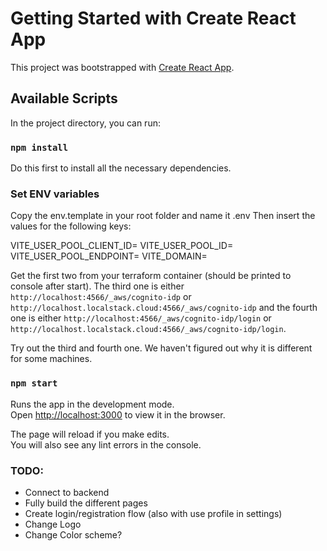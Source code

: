 # Getting Started with Create React App

This project was bootstrapped with [Create React App](https://github.com/facebook/create-react-app).

## Available Scripts

In the project directory, you can run:

### `npm install`

Do this first to install all the necessary dependencies.

### Set ENV variables

Copy the env.template in your root folder and name it .env
Then insert the values for the following keys:

VITE_USER_POOL_CLIENT_ID=
VITE_USER_POOL_ID=
VITE_USER_POOL_ENDPOINT=
VITE_DOMAIN=

Get the first two from your terraform container (should be printed to console after start).
The third one is either `http://localhost:4566/_aws/cognito-idp` or `http://localhost.localstack.cloud:4566/_aws/cognito-idp` and the fourth one is
either `http://localhost:4566/_aws/cognito-idp/login` or `http://localhost.localstack.cloud:4566/_aws/cognito-idp/login`.

Try out the third and fourth one. We haven't figured out why it is different for some machines.

### `npm start`

Runs the app in the development mode.\
Open [http://localhost:3000](http://localhost:3000) to view it in the browser.

The page will reload if you make edits.\
You will also see any lint errors in the console.

### TODO:

- Connect to backend
- Fully build the different pages
- Create login/registration flow (also with use profile in settings)
- Change Logo
- Change Color scheme?
